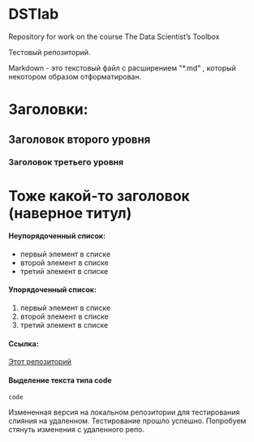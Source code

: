 # DSTlab
Repository for work on the course The Data Scientist’s Toolbox

Тестовый репозиторий.

Markdown - это текстовый файл с расширением "*.md" , который некотором образом отформатирован.

# Заголовки:

## Заголовок второго уровня
### Заголовок третьего уровня
Тоже какой-то заголовок (наверное титул)
====================



#### Неупорядоченный список:

* первый элемент в списке
* второй элемент в списке
* третий элемент в списке

#### Упорядоченный список:

1. первый элемент в списке
1. второй элемент в списке
1. третий элемент в списке

#### Ссылка: 

[Этот репозиторий](https://github.com/Garisik/datasciencecoursera.git)

#### Выделение текста типа code

`code`


Измененная версия на локальном репозитории для тестирования слияния на удаленном.
Тестирование прошло успешно. Попробуем стянуть изменения с удаленного репо.

